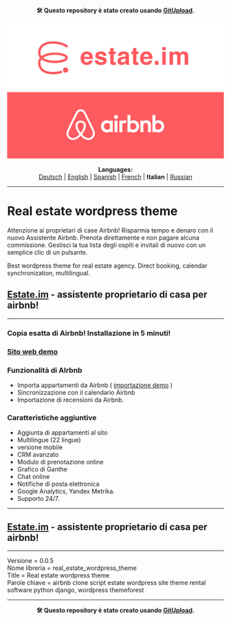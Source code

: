 <p align="center"><b>🛠️ Questo repository è stato creato usando <a href="https://gitupload.com">GitUpload</a>.</b></p>
<p align="center"><a href="https://estate.im"><img src="https://github.com/markolofsen/airbnb_clone_script//blob/master/.banners/banner_it.jpg?raw=1" /></a></p>
<p align="center"><b>Languages:</b><br /><a href="https://github.com/markolofsen/airbnb_clone_script/blob/master/README_de.md">Deutsch</a> | <a href="https://github.com/markolofsen/airbnb_clone_script/blob/master/README.md">English</a> | <a href="https://github.com/markolofsen/airbnb_clone_script/blob/master/README_es.md">Spanish</a> | <a href="https://github.com/markolofsen/airbnb_clone_script/blob/master/README_fr.md">French</a> | <b>Italian</b> | <a href="https://github.com/markolofsen/airbnb_clone_script/blob/master/README_ru.md">Russian</a></p>

---

# Real estate wordpress theme
Attenzione ai proprietari di case Airbnb! Risparmia tempo e denaro con il nuovo Assistente Airbnb. Prenota direttamente e non pagare alcuna commissione. Gestisci la tua lista degli ospiti e invitali di nuovo con un semplice clic di un pulsante.

Best wordpress theme for real estate agency. Direct booking, calendar synchronization, multilingual.

## <a href="https://estate.im/">Estate.im</a> - assistente proprietario di casa per airbnb!

<hr />

### Copia esatta di Airbnb! Installazione in 5 minuti!
### <a href="https://demo.estate.im">Sito web demo</a>

### Funzionalità di AIrbnb
* Importa appartamenti da Airbnb ( <a href="https://estate.im/">importazione demo</a> )
* Sincronizzazione con il calendario Airbnb
* Importazione di recensioni da Airbnb.


### Caratteristiche aggiuntive
* Aggiunta di appartamenti al sito
* Multilingue (22 lingue)
* versione mobile
* CRM avanzato
* Modulo di prenotazione online
* Grafico di Ganthe
* Chat online
* Notifiche di posta elettronica
* Google Analytics, Yandex Metrika.
* Supporto 24/7.

<hr />

## <a href="https://estate.im/">Estate.im</a> - assistente proprietario di casa per airbnb!

<hr />

Versione = 0.0.5 <br />
Nome libreria = real_estate_wordpress_theme <br />
Title = Real estate wordpress theme <br />
Parole chiave = airbnb clone script estate wordpress site theme rental software python django, wordpress themeforest <br />


---

<p align="center"><b>🛠️ Questo repository è stato creato usando <a href="https://gitupload.com">GitUpload</a>.</b></p>